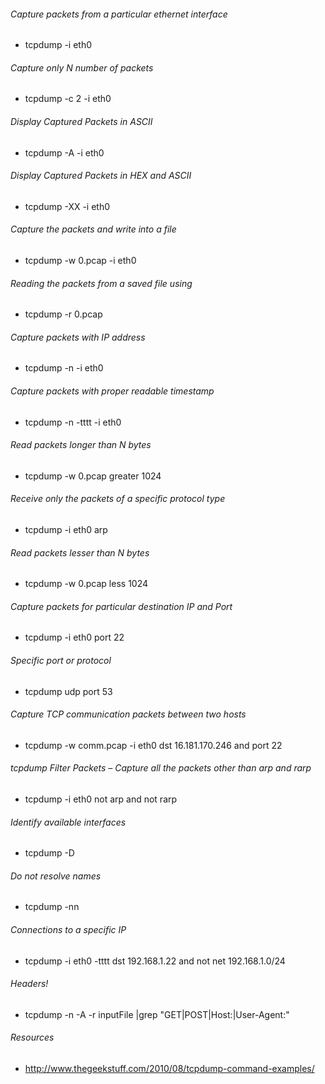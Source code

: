 ###### Capture packets from a particular ethernet interface
* tcpdump -i eth0

###### Capture only N number of packets
* tcpdump -c 2 -i eth0

###### Display Captured Packets in ASCII
* tcpdump -A -i eth0

###### Display Captured Packets in HEX and ASCII
* tcpdump -XX -i eth0

###### Capture the packets and write into a file
* tcpdump -w 0.pcap -i eth0

###### Reading the packets from a saved file using
* tcpdump -r 0.pcap

###### Capture packets with IP address
* tcpdump -n -i eth0

###### Capture packets with proper readable timestamp
* tcpdump -n -tttt -i eth0

###### Read packets longer than N bytes
* tcpdump -w 0.pcap greater 1024

###### Receive only the packets of a specific protocol type
* tcpdump -i eth0 arp

###### Read packets lesser than N bytes
* tcpdump -w 0.pcap  less 1024

###### Capture packets for particular destination IP and Port
* tcpdump -i eth0 port 22

###### Specific port or protocol
* tcpdump udp port 53

###### Capture TCP communication packets between two hosts
* tcpdump -w comm.pcap -i eth0 dst 16.181.170.246 and port 22

###### tcpdump Filter Packets – Capture all the packets other than arp and rarp
* tcpdump -i eth0 not arp and not rarp

###### Identify available interfaces
* tcpdump -D
 
###### Do not resolve names
* tcpdump -nn

###### Connections to a specific IP
* tcpdump -i eth0 -tttt dst 192.168.1.22 and not net 192.168.1.0/24

###### Headers!
* tcpdump -n -A -r inputFile <bpf filter> |grep "GET\|POST\|Host:\|User-Agent:"

###### Resources 
* http://www.thegeekstuff.com/2010/08/tcpdump-command-examples/
